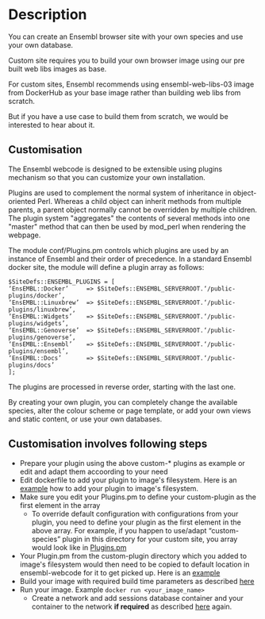 # Description

You can create an Ensembl browser site with your own species and use your own database.

Custom site requires you to build your own browser image using our pre built web libs images as base. 

For custom sites, Ensembl recommends using ensembl-web-libs-03 image from DockerHub as your base image rather than building web libs from scratch.

But if you have a use case to build them from scratch, we would be interested to hear about it. 


## Customisation

The Ensembl webcode is designed to be extensible using plugins mechanism so that you can customize your own installation. 

Plugins are used to complement the normal system of inheritance in object-oriented Perl. Whereas a child object can inherit methods from multiple parents, a parent object normally cannot be overridden by multiple children. The plugin system "aggregates" the contents of several methods into one "master" method that can then be used by mod_perl when rendering the webpage.

The module conf/Plugins.pm controls which plugins are used by an instance of Ensembl and their order of precedence. In a standard Ensembl docker site, the module will define a plugin array as follows:

```
$SiteDefs::ENSEMBL_PLUGINS = [
‘EnsEMBL::Docker’     => $SiteDefs::ENSEMBL_SERVERROOT.‘/public-plugins/docker’,
‘EnsEMBL::Linuxbrew’  => $SiteDefs::ENSEMBL_SERVERROOT.‘/public-plugins/linuxbrew’,
‘EnsEMBL::Widgets’    => $SiteDefs::ENSEMBL_SERVERROOT.‘/public-plugins/widgets’,
‘EnsEMBL::Genoverse’  => $SiteDefs::ENSEMBL_SERVERROOT.‘/public-plugins/genoverse’,
‘EnsEMBL::Ensembl’    => $SiteDefs::ENSEMBL_SERVERROOT.‘/public-plugins/ensembl’,
‘EnsEMBL::Docs’       => $SiteDefs::ENSEMBL_SERVERROOT.‘/public-plugins/docs’
];
```

The plugins are processed in reverse order, starting with the last one.

By creating your own plugin, you can completely change the available species, alter the colour scheme or page template, or add your own views and static content, or use your own databases. 
 
 ## Customisation involves following steps
 
 - Prepare your plugin using the above custom-* plugins as example or edit and adapt them accoording to your need
 - Edit dockerfile to add your plugin to image's filesystem. Here is an [example](https://github.com/Ensembl/ensembl-web-docker/blob/869d9f280815f52c548be6aa672f169b1d71014a/ensembl-browser/Dockerfile#L17) how to add your plugin to image's filesystem.
 - Make sure you edit your Plugins.pm to define your custom-plugin as the first element in the array
   - To override default configuration with configurations from your plugin, you need to define your plugin as the first element in the above array. For example, if you happen to use/adapt “custom-species” plugin in this directory for your custom site, you array would look like in [Plugins.pm](https://github.com/Ensembl/ensembl-web-docker/blob/master/ensembl-browser/custom-plugin-examples/custom-species/conf/Plugins.pm)
- Your Plugin.pm from the custom-plugin directory which you added to image's filesystem would then need to be copied to default location in ensembl-webcode for it to get picked up. Here is an [example](https://github.com/Ensembl/ensembl-web-docker/blob/f9481c04f2dda5f2d79fafbed54ace42cc8feaaa/ensembl-browser/create-ensembl-site.sh#L76)
- Build your image with required build time parameters as described [here](https://github.com/Ensembl/ensembl-web-docker/tree/master/ensembl-browser)
- Run your image. Example ```docker run <your_image_name>``` 
  - Create a network and add sessions database container and your container to the network **if required** as described [here](https://github.com/Ensembl/ensembl-web-docker/tree/master/ensembl-browser) again.
